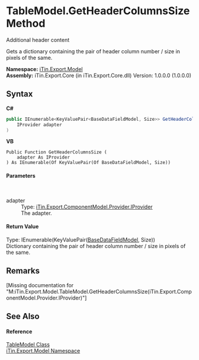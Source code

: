 # TableModel.GetHeaderColumnsSize Method 
Additional header content 

Gets a dictionary containing the pair of header column number / size in pixels of the same.

**Namespace:**&nbsp;<a href="N_iTin_Export_Model">iTin.Export.Model</a><br />**Assembly:**&nbsp;iTin.Export.Core (in iTin.Export.Core.dll) Version: 1.0.0.0 (1.0.0.0)

## Syntax

**C#**<br />
``` C#
public IEnumerable<KeyValuePair<BaseDataFieldModel, Size>> GetHeaderColumnsSize(
	IProvider adapter
)
```

**VB**<br />
``` VB
Public Function GetHeaderColumnsSize ( 
	adapter As IProvider
) As IEnumerable(Of KeyValuePair(Of BaseDataFieldModel, Size))
```


#### Parameters
&nbsp;<dl><dt>adapter</dt><dd>Type: <a href="T_iTin_Export_ComponentModel_Provider_IProvider">iTin.Export.ComponentModel.Provider.IProvider</a><br />The adapter.</dd></dl>

#### Return Value
Type: IEnumerable(KeyValuePair(<a href="T_iTin_Export_Model_BaseDataFieldModel">BaseDataFieldModel</a>, Size))<br />Dictionary containing the pair of header column number / size in pixels of the same.

## Remarks
\[Missing <remarks> documentation for "M:iTin.Export.Model.TableModel.GetHeaderColumnsSize(iTin.Export.ComponentModel.Provider.IProvider)"\]

## See Also


#### Reference
<a href="T_iTin_Export_Model_TableModel">TableModel Class</a><br /><a href="N_iTin_Export_Model">iTin.Export.Model Namespace</a><br />